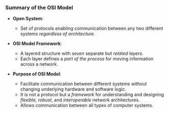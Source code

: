 ### Summary of the OSI Model

- **Open System**: 
  - Set of protocols enabling communication between any two different systems *regardless of architecture*.

- **OSI Model Framework**:
  - A layered structure with *seven* separate but *related layers*.
  - Each layer defines a *part of the process* for moving information across a network.

- **Purpose of OSI Model**:
  - Facilitate communication between different systems without changing underlying hardware and software logic.
  - It is not a protocol but a *framework* for understanding and designing *flexible*, *robust*, and *interoperable* network architectures.
  - Allows communication between all types of computer systems.


